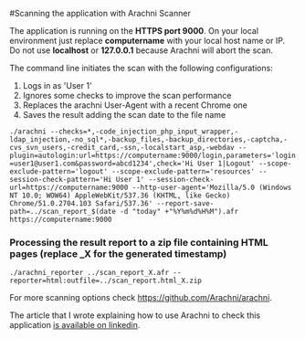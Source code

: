 #Scanning the application with Arachni Scanner

The application is running on the **HTTPS port 9000**. On your local environment just replace **computername** with your local host name or IP. Do not use **localhost** or **127.0.0.1** because Arachni will abort the scan.

The command line initiates the scan with the following configurations:

1. Logs in as 'User 1'
2. Ignores some checks to improve the scan performance
3. Replaces the arachni User-Agent with a recent Chrome one
4. Saves the result adding the scan date to the file name

`./arachni --checks=*,-code_injection_php_input_wrapper,-ldap_injection,-no_sql*,-backup_files,-backup_directories,-captcha,-cvs_svn_users,-credit_card,-ssn,-localstart_asp,-webdav --plugin=autologin:url=https://computername:9000/login,parameters='login=user1@user1.com&password=abcd1234',check='Hi User 1|Logout' --scope-exclude-pattern='logout' --scope-exclude-pattern='resources' --session-check-pattern='Hi User 1' --session-check-url=https://computername:9000 --http-user-agent='Mozilla/5.0 (Windows NT 10.0; WOW64) AppleWebKit/537.36 (KHTML, like Gecko) Chrome/51.0.2704.103 Safari/537.36' --report-save-path=../scan_report_$(date -d "today" +"%Y%m%d%H%M").afr https://computername:9000`

### Processing the result report to a zip file containing HTML pages (replace _X for the generated timestamp)
`./arachni_reporter ../scan_report_X.afr --reporter=html:outfile=../scan_report.html_X.zip`

 For more scanning options check https://github.com/Arachni/arachni.

The article that I wrote explaining how to use Arachni to check this application [is available on linkedin](https://www.linkedin.com/pulse/identifying-security-flaws-legacy-web-applications-arachni-pinto). 
